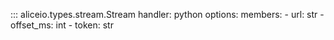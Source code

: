 ::: aliceio.types.stream.Stream
    handler: python
    options:
      members:
        - url: str
        - offset_ms: int
        - token: str
